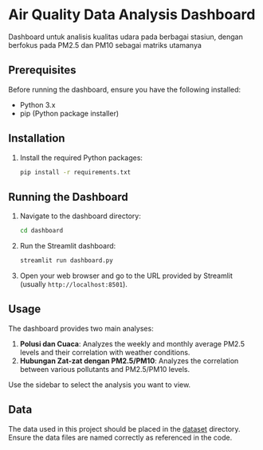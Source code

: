 # Air Quality Data Analysis Dashboard

Dashboard untuk analisis kualitas udara pada berbagai stasiun, dengan berfokus pada PM2.5 dan PM10 sebagai matriks utamanya

## Prerequisites

Before running the dashboard, ensure you have the following installed:

- Python 3.x
- pip (Python package installer)

## Installation

1. Install the required Python packages:

    ```sh
    pip install -r requirements.txt
    ```

## Running the Dashboard

1. Navigate to the dashboard directory:

    ```sh
    cd dashboard
    ```

2. Run the Streamlit dashboard:

    ```sh
    streamlit run dashboard.py
    ```

3. Open your web browser and go to the URL provided by Streamlit (usually `http://localhost:8501`).

## Usage

The dashboard provides two main analyses:

1. **Polusi dan Cuaca**: Analyzes the weekly and monthly average PM2.5 levels and their correlation with weather conditions.
2. **Hubungan Zat-zat dengan PM2.5/PM10**: Analyzes the correlation between various pollutants and PM2.5/PM10 levels.

Use the sidebar to select the analysis you want to view.

## Data

The data used in this project should be placed in the [dataset](http://_vscodecontentref_/2) directory. Ensure the data files are named correctly as referenced in the code.